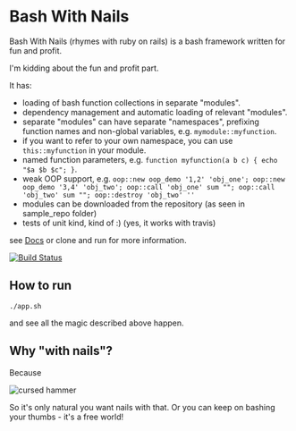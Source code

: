 # Bash With Nails
Bash With Nails (rhymes with ruby on rails) is a bash framework written for fun and profit. 

I'm kidding about the fun and profit part.

It has:

- loading of bash function collections in separate "modules".
- dependency management and automatic loading of relevant "modules".
- separate "modules" can have separate "namespaces", prefixing function names and non-global variables, e.g. `mymodule::myfunction`.
- if you want to refer to your own namespace, you can use `this::myfunction` in your module.
- named function parameters, e.g. `function myfunction(a b c) { echo "$a $b $c"; }`.
- weak OOP support, e.g. `oop::new oop_demo '1,2' 'obj_one'; oop::new oop_demo '3,4' 'obj_two'; oop::call 'obj_one' sum ""; oop::call 'obj_two' sum ""; oop::destroy 'obj_two' ''`
- modules can be downloaded from the repository (as seen in sample_repo folder)
- tests of unit kind, kind of :) (yes, it works with travis)

see [Docs](https://github.com/mindaugasbarysas/bashwithnails/blob/master/docs/man.md) or clone and run for more information.

[![Build Status](https://travis-ci.org/mindaugasbarysas/bashwithnails.svg?branch=master)](https://travis-ci.org/mindaugasbarysas/bashwithnails)

## How to run

`./app.sh`

and see all the magic described above happen.

## Why "with nails"?

Because 

![cursed hammer](http://i.imgur.com/6qZcv6j.jpg?fb)

So it's only natural you want nails with that. Or you can keep on bashing your thumbs - it's a free world!
